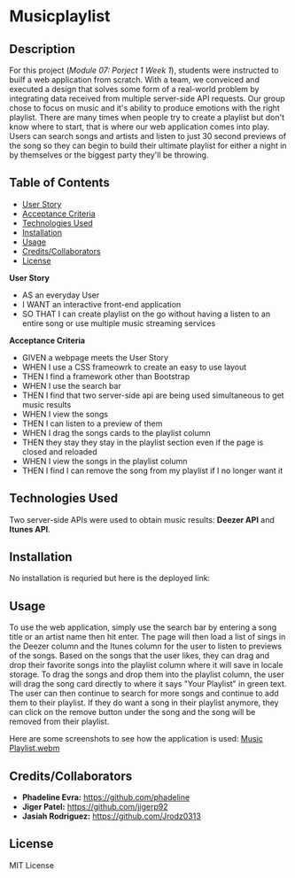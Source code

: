 # Musicplaylist 

## Description
For this project (*Module 07: Porject 1 Week 1*), students were instructed to builf a web application from scratch. With a team, we conveiced and executed a design that solves some form of a real-world problem by integrating data received from multiple server-side API requests. Our group chose to focus on music and it's ability to produce emotions with the right playlist. There are many times when people try to create a playlist but don't know where to start, that is where our web application comes into play. Users can search songs and artists and listen to just 30 second previews of the song so they can begin to build their ultimate playlist for either a night in by themselves or the biggest party they'll be throwing. 

## Table of Contents
- [User Story](#userstory)
- [Acceptance Criteria](#acceptancecriteria)
- [Technologies Used](#technologiesused)
- [Installation](#installation)
- [Usage](#usage)
- [Credits/Collaborators](#credits/collaborators)
- [License](#license)

**User Story** 
- AS an everyday User
- I WANT an interactive front-end application 
- SO THAT I can create playlist on the go without having a listen to an entire song or use multiple music streaming services

**Acceptance Criteria** 
- GIVEN a webpage meets the User Story
- WHEN I use a CSS frameowrk to create an easy to use layout
- THEN I find a framework other than Bootstrap
- WHEN I use the search bar 
- THEN I find that two server-side api are being used simultaneous to get music results
- WHEN I view the songs
- THEN I can listen to a preview of them
- WHEN I drag the songs cards to the playlist column
- THEN they stay they stay in the playlist section even if the page is closed and reloaded
- WHEN I view the songs in the playlist column
- THEN I find I can remove the song from my playlist if I no longer want it

## Technologies Used
Two server-side APIs were used to obtain music results: **Deezer API** and **Itunes API**. 

## Installation
No installation is requried but here is the deployed link: 

## Usage
To use the web application, simply use the search bar by entering a song title or an artist name then hit enter. The page will then load a list of sings in the Deezer column and the Itunes column for the user to listen to previews of the songs. Based on the songs that the user likes, they can drag and drop their favorite songs into the playlist column where it will save in locale storage. To drag the songs and drop them into the playlist column, the user will drag the song card directly to where it says "Your Playlist" in green text. The user can then continue to search for more songs and continue to add them to their playlist. If they do want a song in their playlist anymore, they can click on the remove button under the song and the song will be removed from their playlist. 

Here are some screenshots to see how the application is used:
[Music Playlist.webm](https://user-images.githubusercontent.com/114444226/204422283-edc02d55-fe66-4880-8f5f-f07a68f1c0a8.webm)


## Credits/Collaborators
- **Phadeline Evra:** https://github.com/phadeline
- **Jiger Patel:** https://github.com/jigerp92
- **Jasiah Rodriguez:** https://github.com/Jrodz0313


## License
MIT License
